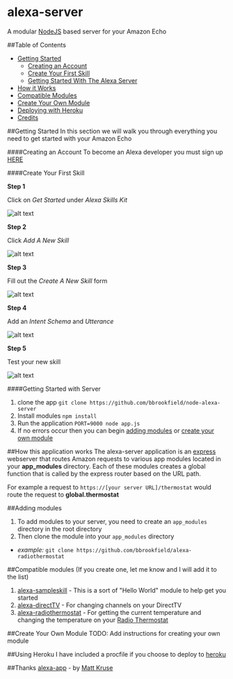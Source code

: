 # alexa-server
A modular [NodeJS](https://nodejs.org/en/) based server for your Amazon Echo

##Table of Contents
* [Getting Started](#getting-started)
  * [Creating an Account](#creating-an-account)
  * [Create Your First Skill](#create-your-first-skill)
  * [Getting Started With The Alexa Server](#getting-started-with-server)
* [How it Works](#how-this-application-works)
* [Compatible Modules](#compatible-modules-if-you-create-one-let-me-know-and-i-will-add-it-to-the-list)
* [Create Your Own Module](create-your-own-module)
* [Deploying with Heroku](#using-heroku)
* [Credits](#thanks)

##Getting Started
In this section we will walk you through everything you need to get started with your Amazon Echo

####Creating an Account
To become an Alexa developer you must sign up [HERE](https://developer.amazon.com/public/solutions/alexa/alexa-skills-kit)

####Create Your First Skill

**Step 1**

Click on *Get Started* under *Alexa Skills Kit*

![alt text](http://gdurl.com/Y5Mf)

**Step 2**

Click *Add A New Skill*

![alt text](http://gdurl.com/vCuK)

**Step 3**

Fill out the *Create A New Skill* form

![alt text](http://gdurl.com/FP00)

**Step 4**

Add an *Intent Schema* and *Utterance*

![alt text](http://gdurl.com/gEDZ)

**Step 5**

Test your new skill

![alt text](http://gdurl.com/H8zl)


####Getting Started with Server
1. clone the app `git clone https://github.com/bbrookfield/node-alexa-server`
2. Install modules `npm install`
3. Run the application `PORT=9000 node app.js`
4. If no errors occur then you can begin [adding modules](#adding-modules) or [create your own module](#create-your-own-module)

##How this application works
The alexa-server application is an [express](http://expressjs.com/) webserver that routes Amazon requests to various app modules located in your **app_modules** directory. Each of these modules creates a global function that is called by the express router based on the URL path.

For example a request to `https://[your server URL]/thermostat` would route the request to **global.thermostat**

##Adding modules
1. To add modules to your server, you need to create an `app_modules` directory in the root directory
2. Then clone the module into your `app_modules` directory
  * *example:* `git clone https://github.com/bbrookfield/alexa-radiothermostat`

##Compatible modules (If you create one, let me know and I will add it to the list)
1. [alexa-sampleskill](https://github.com/bbrookfield/alexa-sampleskill) - This is a sort of "Hello World" module to help get you started
2. [alexa-directTV](https://github.com/bbrookfield/alexa-directTV) - For changing channels on your DirectTV
3. [alexa-radiothermostat](https://github.com/bbrookfield/alexa-radiothermostat) - For getting the current temperature and changing the temperature on your [Radio Thermostat](http://www.radiothermostat.com/)

##Create Your Own Module
TODO: Add instructions for creating your own module

##Using Heroku
I have included a procfile if you choose to deploy to [heroku](https://heroku.com)

##Thanks
[alexa-app](https://github.com/matt-kruse/alexa-app) - by [Matt Kruse](https://github.com/matt-kruse)
